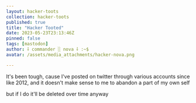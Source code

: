 ```yaml
---
layout: hacker-toots
collection: hacker-toots
published: true
title: "Hacker Tooted"
date: 2023-05-23T23:13:46Z
pinned: false
tags: [mastodon]
author: ⸸ commander ░ nova ⸸ :~$
avatar: /assets/media_attachments/hacker-nova.png

---
```


<p>It&#39;s been tough, cause I&#39;ve posted on twitter through various accounts since like 2012, and it doesn&#39;t make sense to me to abandon a part of my own self</p><p>but if I do it&#39;ll be deleted over time anyway</p>


